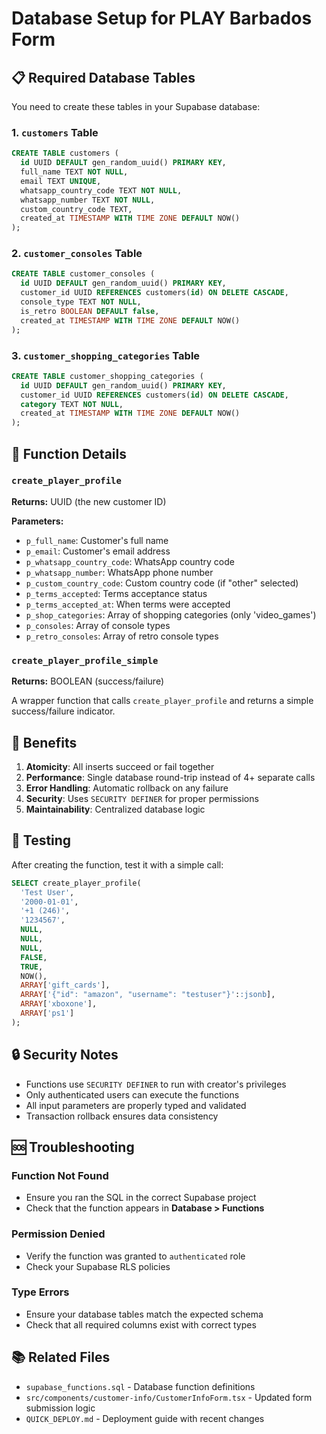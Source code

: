 # Database Setup for PLAY Barbados Form

## 📋 Required Database Tables

You need to create these tables in your Supabase database:

### 1. `customers` Table
```sql
CREATE TABLE customers (
  id UUID DEFAULT gen_random_uuid() PRIMARY KEY,
  full_name TEXT NOT NULL,
  email TEXT UNIQUE,
  whatsapp_country_code TEXT NOT NULL,
  whatsapp_number TEXT NOT NULL,
  custom_country_code TEXT,
  created_at TIMESTAMP WITH TIME ZONE DEFAULT NOW()
);
```

### 2. `customer_consoles` Table
```sql
CREATE TABLE customer_consoles (
  id UUID DEFAULT gen_random_uuid() PRIMARY KEY,
  customer_id UUID REFERENCES customers(id) ON DELETE CASCADE,
  console_type TEXT NOT NULL,
  is_retro BOOLEAN DEFAULT false,
  created_at TIMESTAMP WITH TIME ZONE DEFAULT NOW()
);
```

### 3. `customer_shopping_categories` Table
```sql
CREATE TABLE customer_shopping_categories (
  id UUID DEFAULT gen_random_uuid() PRIMARY KEY,
  customer_id UUID REFERENCES customers(id) ON DELETE CASCADE,
  category TEXT NOT NULL,
  created_at TIMESTAMP WITH TIME ZONE DEFAULT NOW()
);
```

## 🔧 Function Details

### `create_player_profile`

**Returns:** UUID (the new customer ID)

**Parameters:**
- `p_full_name`: Customer's full name
- `p_email`: Customer's email address
- `p_whatsapp_country_code`: WhatsApp country code
- `p_whatsapp_number`: WhatsApp phone number
- `p_custom_country_code`: Custom country code (if "other" selected)
- `p_terms_accepted`: Terms acceptance status
- `p_terms_accepted_at`: When terms were accepted
- `p_shop_categories`: Array of shopping categories (only 'video_games')
- `p_consoles`: Array of console types
- `p_retro_consoles`: Array of retro console types

### `create_player_profile_simple`

**Returns:** BOOLEAN (success/failure)

A wrapper function that calls `create_player_profile` and returns a simple success/failure indicator.

## 🚀 Benefits

1. **Atomicity**: All inserts succeed or fail together
2. **Performance**: Single database round-trip instead of 4+ separate calls
3. **Error Handling**: Automatic rollback on any failure
4. **Security**: Uses `SECURITY DEFINER` for proper permissions
5. **Maintainability**: Centralized database logic

## 🧪 Testing

After creating the function, test it with a simple call:

```sql
SELECT create_player_profile(
  'Test User',
  '2000-01-01',
  '+1 (246)',
  '1234567',
  NULL,
  NULL,
  NULL,
  FALSE,
  TRUE,
  NOW(),
  ARRAY['gift_cards'],
  ARRAY['{"id": "amazon", "username": "testuser"}'::jsonb],
  ARRAY['xboxone'],
  ARRAY['ps1']
);
```

## 🔒 Security Notes

- Functions use `SECURITY DEFINER` to run with creator's privileges
- Only authenticated users can execute the functions
- All input parameters are properly typed and validated
- Transaction rollback ensures data consistency

## 🆘 Troubleshooting

### Function Not Found
- Ensure you ran the SQL in the correct Supabase project
- Check that the function appears in **Database > Functions**

### Permission Denied
- Verify the function was granted to `authenticated` role
- Check your Supabase RLS policies

### Type Errors
- Ensure your database tables match the expected schema
- Check that all required columns exist with correct types

## 📚 Related Files

- `supabase_functions.sql` - Database function definitions
- `src/components/customer-info/CustomerInfoForm.tsx` - Updated form submission logic
- `QUICK_DEPLOY.md` - Deployment guide with recent changes
